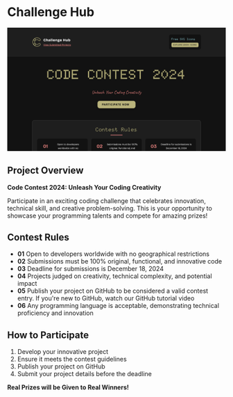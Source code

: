 # Challenge Hub

![Challenge Hub Banner](/contest.png)

## Project Overview
**Code Contest 2024: Unleash Your Coding Creativity**

Participate in an exciting coding challenge that celebrates innovation, technical skill, and creative problem-solving. This is your opportunity to showcase your programming talents and compete for amazing prizes!

## Contest Rules
* **01** Open to developers worldwide with no geographical restrictions
* **02** Submissions must be 100% original, functional, and innovative code
* **03** Deadline for submissions is December 18, 2024
* **04** Projects judged on creativity, technical complexity, and potential impact
* **05** Publish your project on GitHub to be considered a valid contest entry. If you're new to GitHub, watch our GitHub tutorial video
* **06** Any programming language is acceptable, demonstrating technical proficiency and innovation

## How to Participate
1. Develop your innovative project
2. Ensure it meets the contest guidelines
3. Publish your project on GitHub
4. Submit your project details before the deadline

**Real Prizes will be Given to Real Winners!**
 